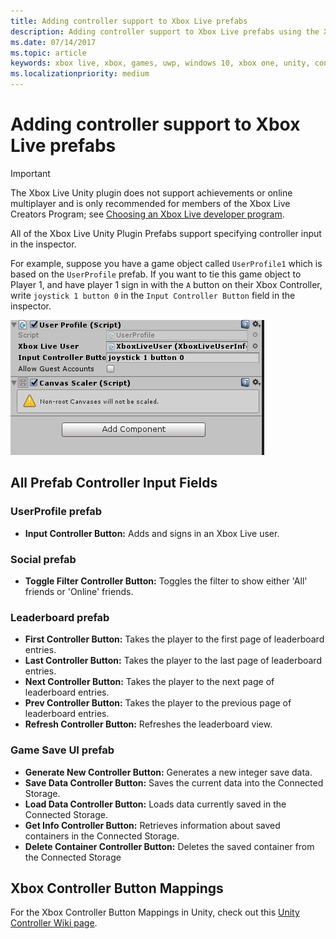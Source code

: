 ```yaml
---
title: Adding controller support to Xbox Live prefabs
description: Adding controller support to Xbox Live prefabs using the Xbox Live Unity plug-in.
ms.date: 07/14/2017
ms.topic: article
keywords: xbox live, xbox, games, uwp, windows 10, xbox one, unity, controller support
ms.localizationpriority: medium
---
```


# Adding controller support to Xbox Live prefabs

> [!IMPORTANT]
> The Xbox Live Unity plugin does not support achievements or online multiplayer and is only recommended for members of the Xbox Live Creators Program; see [Choosing an Xbox Live developer program](../../../join-dev-program/live-dev-program-overview.md).

All of the Xbox Live Unity Plugin Prefabs support specifying controller input in the inspector.

For example, suppose you have a game object called `UserProfile1` which is based on the `UserProfile` prefab.
If you want to tie this game object to Player 1, and have player 1 sign in with the `A` button on their Xbox Controller, write `joystick 1 button 0` in the `Input Controller Button` field in the inspector.

  ![Controller Support in UserProfile Prefab](live-add-controller-support-xbl-prefabs-images/controller-support-example.png)


## All Prefab Controller Input Fields


### UserProfile prefab

- **Input Controller Button:** Adds and signs in an Xbox Live user.


### Social prefab

- **Toggle Filter Controller Button:** Toggles the filter to show either 'All' friends or 'Online' friends.


### Leaderboard prefab

- **First Controller Button:** Takes the player to the first page of leaderboard entries.
- **Last Controller Button:** Takes the player to the last page of leaderboard entries.
- **Next Controller Button:** Takes the player to the next page of leaderboard entries.
- **Prev Controller Button:** Takes the player to the previous page of leaderboard entries.
- **Refresh Controller Button:** Refreshes the leaderboard view.


### Game Save UI prefab

- **Generate New Controller Button:** Generates a new integer save data.
- **Save Data Controller Button:** Saves the current data into the Connected Storage.
- **Load Data Controller Button:** Loads data currently saved in the Connected Storage.
- **Get Info Controller Button:** Retrieves information about saved containers in the Connected Storage.
- **Delete Container Controller Button:** Deletes the saved container from the Connected Storage


## Xbox Controller Button Mappings

For the Xbox Controller Button Mappings in Unity, check out this [Unity Controller Wiki page](https://wiki.unity3d.com/index.php?title=Xbox360Controller).
